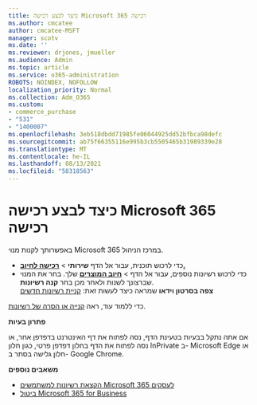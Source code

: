 ```yaml
---
title: כיצד לבצע רכישה Microsoft 365 רכישה
ms.author: cmcatee
author: cmcatee-MSFT
manager: scotv
ms.date: ''
ms.reviewer: drjones, jmueller
ms.audience: Admin
ms.topic: article
ms.service: o365-administration
ROBOTS: NOINDEX, NOFOLLOW
localization_priority: Normal
ms.collection: Adm_O365
ms.custom:
- commerce_purchase
- "531"
- "1400007"
ms.openlocfilehash: 3eb518dbdd71985fe06044925dd52bfbca98defc
ms.sourcegitcommit: ab75f66355116e995b3cb5505465b31989339e28
ms.translationtype: MT
ms.contentlocale: he-IL
ms.lasthandoff: 08/13/2021
ms.locfileid: "58318563"
---
```

# <a name="how-to-make-a-microsoft-365-purchase"></a>כיצד לבצע רכישה Microsoft 365 רכישה

באפשרותך לקנות מנוי Microsoft 365 במרכז הניהול.
  
- כדי לרכוש תוכנית, עבור אל הדף **שירותי** \> **[רכישה לחיוב.](https://go.microsoft.com/fwlink/p/?linkid=868433)**
- כדי לרכוש רשיונות נוספים,  עבור אל הדף \> **[חיוב המוצרים](https://go.microsoft.com/fwlink/p/?linkid=842054)** שלך. בחר את המנוי שברצונך לשנות ולאחר מכן בחר **קנה רשיונות**.\
**צפה בסרטון וידאו** שמראה כיצד לעשות זאת: [קניית רשיונות חדשים](https://go.microsoft.com/fwlink/p/?linkid=2154857)
  
כדי ללמוד עוד, ראה [קנייה או הסרה של רשיונות](https://docs.microsoft.com/microsoft-365/commerce/licenses/buy-licenses).

**פתרון בעיות**

אם אתה נתקל בבעיות בטעינת הדף, נסה לפתוח את דף האינטרנט בדפדפן אחר, או נסה לפתוח את הדף בחלון דפדפן פרטי, כגון חלון InPrivate ב- Microsoft Edge או חלון גלישה בסתר ב- Google Chrome.

**משאבים נוספים**
  
- [הקצאת רשיונות למשתמשים Microsoft 365 לעסקים](https://docs.microsoft.com/microsoft-365/admin/add-users/add-users)
- [ביטול Microsoft 365 for Business](https://docs.microsoft.com/microsoft-365/commerce/subscriptions/cancel-your-subscription)